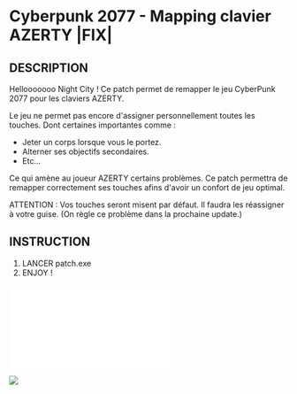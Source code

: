 ﻿# Cyberpunk 2077 - Mapping clavier AZERTY |FIX|
## DESCRIPTION
Hellooooooo Night City !
Ce patch permet de remapper le jeu CyberPunk 2077 pour les claviers AZERTY.

Le jeu ne permet pas encore d'assigner personnellement toutes les touches.
Dont certaines importantes comme :
* Jeter un corps lorsque vous le portez.
* Alterner ses objectifs secondaires.
* Etc...

Ce qui amène au joueur AZERTY certains problèmes.
Ce patch permettra de remapper correctement ses touches afins d'avoir un confort de jeu optimal.

ATTENTION : Vos touches seront misent par défaut. Il faudra les réassigner à votre guise. (On règle ce problème dans la prochaine update.)

## INSTRUCTION
1. LANCER patch.exe
2. ENJOY !

![]([https://img.shields.io/github/downloads/40nyx/Cyberpunk-2077-mapping-AZERTY-FIX/total?style=for-the-badge]https://github.com/40nyx/Cyberpunk-2077-mapping-AZERTY-FIX/archive/refs/heads/main.zip)

![](https://media.giphy.com/media/qWi6NKfkrt9TgXvIfg/giphy.gif)
